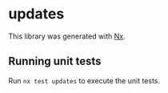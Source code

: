 # updates

This library was generated with [Nx](https://nx.dev).

## Running unit tests

Run `nx test updates` to execute the unit tests.
